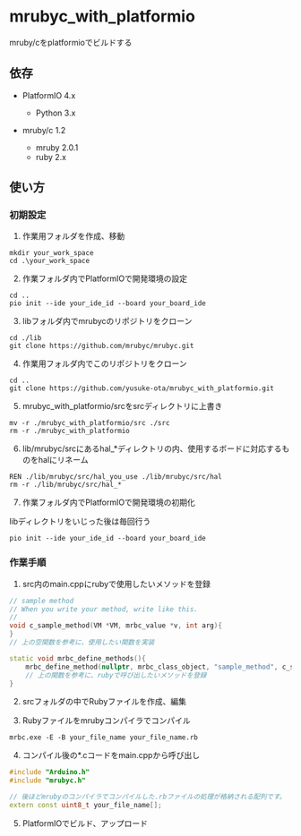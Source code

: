 # mrubyc_with_platformio

mruby/cをplatformioでビルドする

## 依存

- PlatformIO 4.x
  - Python 3.x

- mruby/c 1.2
  - mruby 2.0.1
  - ruby 2.x

## 使い方

### 初期設定

1. 作業用フォルダを作成、移動

~~~pwsh
mkdir your_work_space
cd .\your_work_space
~~~

2. 作業フォルダ内でPlatformIOで開発環境の設定

~~~pwsh
cd ..
pio init --ide your_ide_id --board your_board_ide
~~~

3. libフォルダ内でmrubycのリポジトリをクローン

~~~pwsh
cd ./lib
git clone https://github.com/mrubyc/mrubyc.git
~~~

4. 作業用フォルダ内でこのリポジトリをクローン

~~~pwsh
cd ..
git clone https://github.com/yusuke-ota/mrubyc_with_platformio.git
~~~

5. mrubyc_with_platformio/srcをsrcディレクトリに上書き

~~~pwsh
mv -r ./mrubyc_with_platformio/src ./src
rm -r ./mrubyc_with_platformio
~~~

6. lib/mrubyc/srcにあるhal_*ディレクトリの内、使用するボードに対応するものをhalにリネーム

~~~pwsh
REN ./lib/mrubyc/src/hal_you_use ./lib/mrubyc/src/hal
rm -r ./lib/mrubyc/src/hal_*
~~~

7. 作業フォルダ内でPlatformIOで開発環境の初期化

libディレクトリをいじった後は毎回行う

~~~pwsh
pio init --ide your_ide_id --board your_board_ide
~~~

### 作業手順

1. src内のmain.cppにrubyで使用したいメソッドを登録

~~~ cpp
// sample method
// When you write your method, write like this.
//
void c_sample_method(VM *VM, mrbc_value *v, int arg){
}
// 上の空関数を参考に、使用したい関数を実装

static void mrbc_define_methods(){
    mrbc_define_method(nullptr, mrbc_class_object, "sample_method", c_sample_method);
    // 上の関数を参考に、rubyで呼び出したいメソッドを登録
}
~~~

2. srcフォルダの中でRubyファイルを作成、編集

3. Rubyファイルをmrubyコンパイラでコンパイル

~~~pwsh
mrbc.exe -E -B your_file_name your_file_name.rb
~~~

4. コンパイル後の*.cコードをmain.cppから呼び出し

~~~cpp
#include "Arduino.h"
#include "mrubyc.h"

// 後ほどmrubyのコンパイラでコンパイルした.rbファイルの処理が格納される配列です。
extern const uint8_t your_file_name[];
~~~

5. PlatformIOでビルド、アップロード
